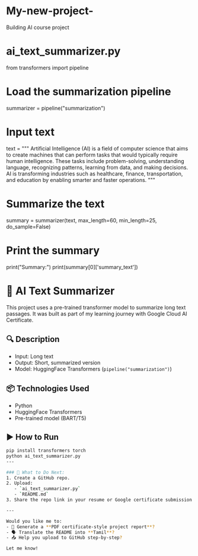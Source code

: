 # My-new-project-
Building AI course project
# ai_text_summarizer.py

from transformers import pipeline

# Load the summarization pipeline
summarizer = pipeline("summarization")

# Input text
text = """
Artificial Intelligence (AI) is a field of computer science that aims to create machines 
that can perform tasks that would typically require human intelligence. These tasks include 
problem-solving, understanding language, recognizing patterns, learning from data, and making decisions. 
AI is transforming industries such as healthcare, finance, transportation, and education by enabling 
smarter and faster operations.
"""

# Summarize the text
summary = summarizer(text, max_length=60, min_length=25, do_sample=False)

# Print the summary
print("Summary:")
print(summary[0]['summary_text'])
# 🧠 AI Text Summarizer

This project uses a pre-trained transformer model to summarize long text passages. It was built as part of my learning journey with Google Cloud AI Certificate.

## 🔍 Description
- Input: Long text
- Output: Short, summarized version
- Model: HuggingFace Transformers (`pipeline("summarization")`)

## 📦 Technologies Used
- Python
- HuggingFace Transformers
- Pre-trained model (BART/T5)

## ▶️ How to Run
```bash
pip install transformers torch
python ai_text_summarizer.py
---

### 📎 What to Do Next:
1. Create a GitHub repo.
2. Upload:
   - `ai_text_summarizer.py`
   - `README.md`
3. Share the repo link in your resume or Google certificate submission!

---

Would you like me to:
- 🧾 Generate a **PDF certificate-style project report**?
- 🗣️ Translate the README into **Tamil**?
- 📤 Help you upload to GitHub step-by-step?

Let me know!

